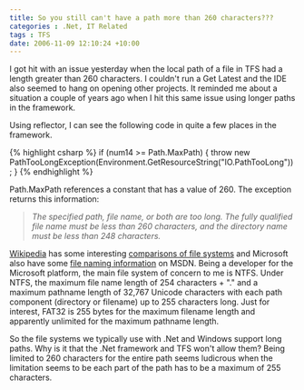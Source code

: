```yaml
---
title: So you still can't have a path more than 260 characters???
categories : .Net, IT Related
tags : TFS
date: 2006-11-09 12:10:24 +10:00
---
```


I got hit with an issue yesterday when the local path of a file in TFS had a length greater than 260 characters. I couldn't run a Get Latest and the IDE also seemed to hang on opening other projects. It reminded me about a situation a couple of years ago when I hit this same issue using longer paths in the framework. 

Using reflector, I can see the following code in quite a few places in the framework.

<!--more-->

{% highlight csharp %}
if (num14 >= Path.MaxPath)
{
    throw new PathTooLongException(Environment.GetResourceString("IO.PathTooLong"));
}
{% endhighlight %}

Path.MaxPath references a constant that has a value of 260. The exception returns this information:

> _The specified path, file name, or both are too long. The fully qualified file name must be less than 260 characters, and the directory name must be less than 248 characters._

[Wikipedia][0] has some interesting [comparisons of file systems][1] and Microsoft also have some [file naming information][2] on MSDN. Being a developer for the Microsoft platform, the main file system of concern to me is NTFS. Under NTFS, the maximum file name length of 254 characters + &quot;.&quot; and a maximum pathname length of 32,767 Unicode characters with each path component (directory or filename) up to 255 characters long. Just for interest, FAT32 is 255 bytes for the maximum filename length and apparently unlimited for the maximum pathname length.

So the file systems we typically use with .Net and Windows support long paths. Why is it that the .Net framework and TFS won't allow them? Being limited to 260 characters for the entire path seems ludicrous when the limitation seems to be each part of the path has to be a maximum of 255 characters.

[0]: http://en.wikipedia.org/wiki/Main_Page
[1]: http://en.wikipedia.org/wiki/Comparison_of_file_systems#Limits
[2]: http://msdn.microsoft.com/library/default.asp?url=/library/en-us/fileio/fs/naming_a_file.asp
